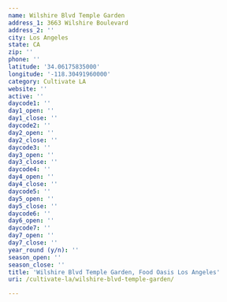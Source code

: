 ```yaml
---
name: Wilshire Blvd Temple Garden
address_1: 3663 Wilshire Boulevard
address_2: ''
city: Los Angeles
state: CA
zip: ''
phone: ''
latitude: '34.06175835000'
longitude: '-118.30491960000'
category: Cultivate LA
website: ''
active: ''
daycode1: ''
day1_open: ''
day1_close: ''
daycode2: ''
day2_open: ''
day2_close: ''
daycode3: ''
day3_open: ''
day3_close: ''
daycode4: ''
day4_open: ''
day4_close: ''
daycode5: ''
day5_open: ''
day5_close: ''
daycode6: ''
day6_open: ''
daycode7: ''
day7_open: ''
day7_close: ''
year_round (y/n): ''
season_open: ''
season_close: ''
title: 'Wilshire Blvd Temple Garden, Food Oasis Los Angeles'
uri: /cultivate-la/wilshire-blvd-temple-garden/

---
```

